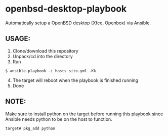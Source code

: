 # openbsd-desktop-playbook

Automatically setup a OpenBSD desktop (Xfce, Openbox) via Ansible.

## USAGE:
1. Clone/download this repository
2. Unpack/cd into the directory
3. Run
```
$ ansible-playbook -i hosts site.yml -Kk
```
4. The target will reboot when the playbook is finished running
5. Done

## NOTE:
Make sure to install python on the target before running this playbook since Ansible needs python to be on the host to function.
```
target# pkg_add python
```
